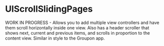 UIScrollSlidingPages
====================

WORK IN PROGRESS - Allows you to add multiple view controllers and have them scroll horizontally inside one view. Also has a header scroller that shows next, current and previous items, and scrolls in proportion to the content view. Similar in style to the Groupon app.